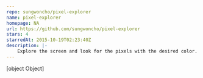 ```yaml
---
repo: sungwoncho/pixel-explorer
name: pixel-explorer
homepage: NA
url: https://github.com/sungwoncho/pixel-explorer
stars: 4
starredAt: 2015-10-19T02:23:40Z
description: |-
    Explore the screen and look for the pixels with the desired color.
---
```


[object Object]
